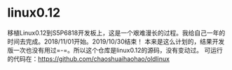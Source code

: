 # linux0.12
 移植Linux0.12到S5P6818开发板上，这是一个艰难漫长的过程。我给自己一年的时间去完成。2018/11/01开始。2019/10/30结束！
 本来是这么计划的，结果开发版一次也没有用过=-=。所以这个仓库是linux0.12的源码，没有变动过。
 可运行的代码在：https://github.com/chaoshuaihaohao/oldlinux
